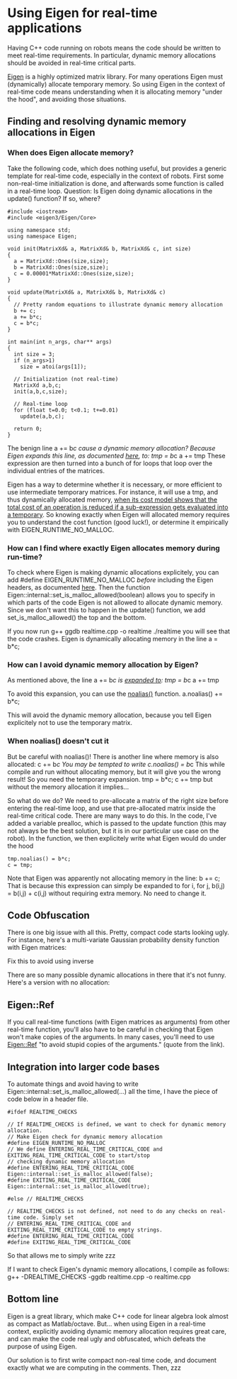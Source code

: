 # Using Eigen for real-time applications

Having C++ code running on robots means the code should be written to meet real-time requirements. In particular, dynamic memory allocations should be avoided in real-time critical parts. 

[Eigen](http://eigen.tuxfamily.org) is a highly optimized matrix library. For many operations Eigen must (dynamically) allocate temporary memory. So using Eigen in the context of real-time code means understanding when it is allocating memory "under the hood", and avoiding those situations.

## Finding and resolving dynamic memory allocations in Eigen

### When does Eigen allocate memory?
  
Take the following code, which does nothing useful, but provides a generic template for real-time code, especially in the context of robots. First some non-real-time initialization is done, and afterwards some function is called in a real-time loop. Question: Is Eigen doing dynamic allocations in the update() function? If so, where?


    #include <iostream>
    #include <eigen3/Eigen/Core>
    
    using namespace std;
    using namespace Eigen;
    
    void init(MatrixXd& a, MatrixXd& b, MatrixXd& c, int size)
    {
      a = MatrixXd::Ones(size,size);
      b = MatrixXd::Ones(size,size);
      c = 0.00001*MatrixXd::Ones(size,size);
    }
    
    void update(MatrixXd& a, MatrixXd& b, MatrixXd& c)
    {
      // Pretty random equations to illustrate dynamic memory allocation
      b += c;
      a += b*c;
      c = b*c;
    }
    
    int main(int n_args, char** args)
    {
      int size = 3;
      if (n_args>1)
        size = atoi(args[1]);
      
      // Initialization (not real-time)
      MatrixXd a,b,c;
      init(a,b,c,size);
      
      // Real-time loop
      for (float t=0.0; t<0.1; t+=0.01)
        update(a,b,c);
      
      return 0;
    }

The benign line
    a += b*c
cause a dynamic memory allocation? Because Eigen expands this line, as documented [here](http://eigen.tuxfamily.org/dox/TopicWritingEfficientProductExpression.html), to:
    tmp = b*c
    a += tmp
These expression are then turned into a bunch of for loops that loop over the individual entries of the matrices. 
    
Eigen has a way to determine whether it is necessary, or more efficient to use intermediate temporary matrices. For instance, it will use a tmp, and thus dynamically allocated memory, [when its cost model shows that the total cost of an operation is reduced if a sub-expression gets evaluated into a temporary](http://eigen.tuxfamily.org/dox/TopicLazyEvaluation.html). So knowing exactly when Eigen will allocated memory requires you to understand the cost function (good luck!), or determine it empirically with EIGEN_RUNTIME_NO_MALLOC.   
  
### How can I find where exactly Eigen allocates memory during run-time?

To check where Eigen is making dynamic allocations explicitely, you can add 
    #define EIGEN_RUNTIME_NO_MALLOC
*before* including the Eigen headers, as documented [here](http://eigen.tuxfamily.org/index.php?title=FAQ#Where_in_my_program_are_temporary_objects_created.3F). Then the function
    Eigen::internal::set_is_malloc_allowed(boolean)
allows you to specify in which parts of the code Eigen is not allowed to allocate dynamic memory. Since we don't want this to happen in the update() function, we add set_is_malloc_allowed() the top and the bottom.

If you now run 
    g++ ggdb realtime.cpp -o realtime
    ./realtime
you will see that the code crashes. Eigen is dynamically allocating memory in the line 
    a = b*c;

### How can I avoid dynamic memory allocation by Eigen?
  
As mentioned above, the line
    a += b*c
is [expanded to](http://eigen.tuxfamily.org/dox/TopicWritingEfficientProductExpression.html):
    tmp = b*c
    a += tmp

To avoid this expansion, you can use the [noalias()](http://eigen.tuxfamily.org/dox/classEigen_1_1MatrixBase.html#ae77f3c3ccfb21694555dafc92c2da340) function. 
    a.noalias() += b*c;
    
This will avoid the dynamic memory allocation, because you tell Eigen explicitely not to use the temporary matrix. 

### When noalias() doesn't cut it 

But be careful with noalias()! There is another line where memory is also allocated: 
    c += b*c
You may be tempted to write 
    c.noalias() = b*c
This while compile and run without allocating memory, but it will give you the wrong result! So you need the temporary expansion.
    tmp = b*c;
    c += tmp
but without the memory allocation it implies...

So what do we do? We need to pre-allocate a matrix of the right size before entering the real-time loop, and use that pre-allocated matrix inside the real-time critical code. There are many ways to do this. In the code, I've added a variable prealloc, which is passed to the update function (this may not always be the best solution, but it is in our particular use case on the robot). In the function, we then explicitely write what Eigen would do under the hood

    tmp.noalias() = b*c;
    c = tmp;

Note that Eigen was apparently not allocating memory in the line:
    b += c;
That is because this expression can simply be expanded to 
    for i, for j, b(i,j) = b(i,j) + c(i,j) 
without requiring extra memory. No need to change it.

## Code Obfuscation

There is one big issue with all this. Pretty, compact code starts looking ugly. For instance, here's a multi-variate Gaussian probability density function with Eigen matrices:

Fix this to avoid using inverse

There are so many possible dynamic allocations in there that it's not funny. Here's a version with no allocation:


## Eigen::Ref

If you call real-time functions (with Eigen matrices as arguments) from other real-time function, you'll also have to be careful in checking that Eigen won't make copies of the arguments. In many cases, you'll need to use [Eigen::Ref](http://eigen.tuxfamily.org/dox/TopicFunctionTakingEigenTypes.html#TopicUsingRefClass) "to avoid stupid copies of the arguments." (quote from the link).

## Integration into larger code bases

To automate things and avoid having to write Eigen::internal::set_is_malloc_allowed(...) all the time, I have the piece of code below in a header file.

    #ifdef REALTIME_CHECKS
    
    // If REALTIME_CHECKS is defined, we want to check for dynamic memory allocation.
    // Make Eigen check for dynamic memory allocation
    #define EIGEN_RUNTIME_NO_MALLOC
    // We define ENTERING_REAL_TIME_CRITICAL_CODE and EXITING_REAL_TIME_CRITICAL_CODE to start/stop
    // checking dynamic memory allocation
    #define ENTERING_REAL_TIME_CRITICAL_CODE Eigen::internal::set_is_malloc_allowed(false);
    #define EXITING_REAL_TIME_CRITICAL_CODE Eigen::internal::set_is_malloc_allowed(true);
    
    #else // REALTIME_CHECKS
    
    // REALTIME_CHECKS is not defined, not need to do any checks on real-time code. Simply set
    // ENTERING_REAL_TIME_CRITICAL_CODE and EXITING_REAL_TIME_CRITICAL_CODE to empty strings.
    #define ENTERING_REAL_TIME_CRITICAL_CODE
    #define EXITING_REAL_TIME_CRITICAL_CODE
    
    
So that allows me to simply write 
    zzz

If I want to check Eigen's dynamic memory allocations, I compile as follows:
    g++ -DREALTIME_CHECKS -ggdb realtime.cpp -o realtime.cpp


## Bottom line

Eigen is a great library, which make C++ code for linear algebra look almost as compact as Matlab/octave. But...  when using Eigen in a real-time context, explicitly avoiding dynamic memory allocation requires great care, and can make the code real ugly and obfuscated, which defeats the purpose of using Eigen. 

Our solution is to first write compact non-real time code, and document exactly what we are computing in the comments. Then, zzz





